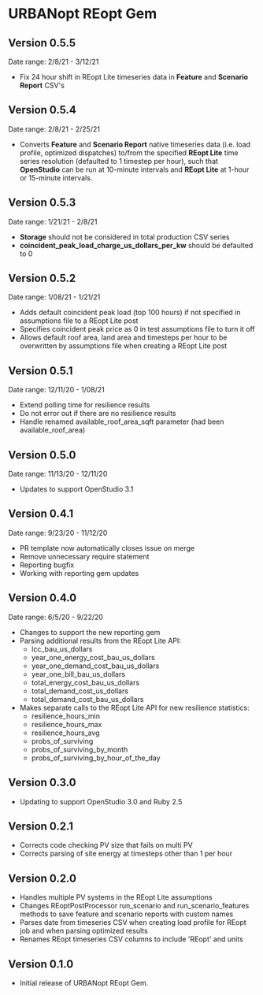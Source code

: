 # URBANopt REopt Gem

## Version 0.5.5

Date range: 2/8/21 - 3/12/21
* Fix 24 hour shift in REopt Lite timeseries data in **Feature** and **Scenario Report** CSV's

## Version 0.5.4

Date range: 2/8/21 - 2/25/21
* Converts **Feature** and **Scenario Report** native timeseries data (i.e. load profile, optimized dispatches) to/from the specified **REopt Lite** time series resolution (defaulted to 1 timestep per hour), such that **OpenStudio** can be run at 10-minute intervals and **REopt Lite** at 1-hour or 15-minute intervals.


## Version 0.5.3

Date range: 1/21/21 - 2/8/21
* **Storage** should not be considered in total production CSV series
* **coincident_peak_load_charge_us_dollars_per_kw** should be defaulted to 0

## Version 0.5.2

Date range: 1/08/21 - 1/21/21
* Adds default coincident peak load (top 100 hours) if not specified in assumptions file to a REopt Lite post
* Specifies coincident peak price as 0 in test assumptions file to turn it off
* Allows default roof area, land area and timesteps per hour to be overwritten by assumptions file when creating a REopt Lite post


## Version 0.5.1

Date range: 12/11/20 - 1/08/21

* Extend polling time for resilience results
* Do not error out if there are no resilience results
* Handle renamed available_roof_area_sqft parameter (had been available_roof_area)


## Version 0.5.0

Date range: 11/13/20 - 12/11/20

* Updates to support OpenStudio 3.1  

 
## Version 0.4.1

Date range: 9/23/20 - 11/12/20

* PR template now automatically closes issue on merge
* Remove unnecessary require statement
* Reporting bugfix
* Working with reporting gem updates


## Version 0.4.0

Date range: 6/5/20 - 9/22/20

* Changes to support the new reporting gem
* Parsing additional results from the REopt Lite API: 
  - lcc_bau_us_dollars
  - year_one_energy_cost_bau_us_dollars
  - year_one_demand_cost_bau_us_dollars
  - year_one_bill_bau_us_dollars
  - total_energy_cost_bau_us_dollars
  - total_demand_cost_us_dollars
  - total_demand_cost_bau_us_dollars
* Makes separate calls to the REopt Lite API for new resilience statistics:
  - resilience_hours_min
  - resilience_hours_max
  - resilience_hours_avg
  - probs_of_surviving
  - probs_of_surviving_by_month
  - probs_of_surviving_by_hour_of_the_day


## Version 0.3.0

* Updating to support OpenStudio 3.0 and Ruby 2.5

## Version 0.2.1 
* Corrects code checking PV size that fails on multi PV
* Corrects parsing of site energy at timesteps other than 1 per hour


## Version 0.2.0 

* Handles multiple PV systems in the REopt Lite assumptions
* Changes REoptPostProcessor run_scenario and run_scenario_features methods to save feature and scenario reports with custom names
* Parses date from timeseries CSV when creating load profile for REopt job and when parsing optimized results
* Renames REopt timeseries CSV columns to include 'REopt' and units


## Version 0.1.0 

* Initial release of URBANopt REopt Gem. 
